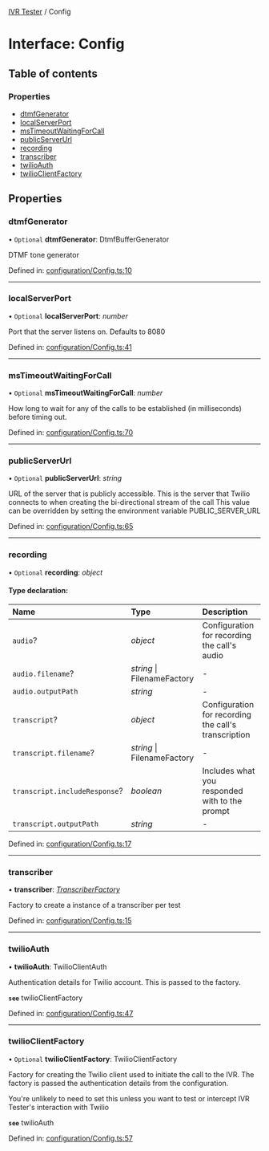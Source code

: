 [IVR Tester](../README.md) / Config

# Interface: Config

## Table of contents

### Properties

- [dtmfGenerator](config.md#dtmfgenerator)
- [localServerPort](config.md#localserverport)
- [msTimeoutWaitingForCall](config.md#mstimeoutwaitingforcall)
- [publicServerUrl](config.md#publicserverurl)
- [recording](config.md#recording)
- [transcriber](config.md#transcriber)
- [twilioAuth](config.md#twilioauth)
- [twilioClientFactory](config.md#twilioclientfactory)

## Properties

### dtmfGenerator

• `Optional` **dtmfGenerator**: DtmfBufferGenerator

DTMF tone generator

Defined in: [configuration/Config.ts:10](https://github.com/SketchingDev/ivr-tester/blob/3f86c34/packages/ivr-tester/src/configuration/Config.ts#L10)

___

### localServerPort

• `Optional` **localServerPort**: *number*

Port that the server listens on. Defaults to 8080

Defined in: [configuration/Config.ts:41](https://github.com/SketchingDev/ivr-tester/blob/3f86c34/packages/ivr-tester/src/configuration/Config.ts#L41)

___

### msTimeoutWaitingForCall

• `Optional` **msTimeoutWaitingForCall**: *number*

How long to wait for any of the calls to be established (in milliseconds) before timing out.

Defined in: [configuration/Config.ts:70](https://github.com/SketchingDev/ivr-tester/blob/3f86c34/packages/ivr-tester/src/configuration/Config.ts#L70)

___

### publicServerUrl

• `Optional` **publicServerUrl**: *string*

URL of the server that is publicly accessible. This is the
server that Twilio connects to when creating the bi-directional
stream of the call
This value can be overridden by setting the environment variable PUBLIC_SERVER_URL

Defined in: [configuration/Config.ts:65](https://github.com/SketchingDev/ivr-tester/blob/3f86c34/packages/ivr-tester/src/configuration/Config.ts#L65)

___

### recording

• `Optional` **recording**: *object*

#### Type declaration:

Name | Type | Description |
:------ | :------ | :------ |
`audio`? | *object* | Configuration for recording the call's audio   |
`audio.filename`? | *string* \| FilenameFactory | - |
`audio.outputPath` | *string* | - |
`transcript`? | *object* | Configuration for recording the call's transcription   |
`transcript.filename`? | *string* \| FilenameFactory | - |
`transcript.includeResponse`? | *boolean* | Includes what you responded with to the prompt   |
`transcript.outputPath` | *string* | - |

Defined in: [configuration/Config.ts:17](https://github.com/SketchingDev/ivr-tester/blob/3f86c34/packages/ivr-tester/src/configuration/Config.ts#L17)

___

### transcriber

• **transcriber**: [*TranscriberFactory*](transcriberfactory.md)

Factory to create a instance of a transcriber per test

Defined in: [configuration/Config.ts:15](https://github.com/SketchingDev/ivr-tester/blob/3f86c34/packages/ivr-tester/src/configuration/Config.ts#L15)

___

### twilioAuth

• **twilioAuth**: TwilioClientAuth

Authentication details for Twilio account. This is passed to the factory.

**`see`** twilioClientFactory

Defined in: [configuration/Config.ts:47](https://github.com/SketchingDev/ivr-tester/blob/3f86c34/packages/ivr-tester/src/configuration/Config.ts#L47)

___

### twilioClientFactory

• `Optional` **twilioClientFactory**: TwilioClientFactory

Factory for creating the Twilio client used to initiate the call to the IVR.
The factory is passed the authentication details from the configuration.

You're unlikely to need to set this unless you want to test or intercept IVR Tester's interaction
with Twilio

**`see`** twilioAuth

Defined in: [configuration/Config.ts:57](https://github.com/SketchingDev/ivr-tester/blob/3f86c34/packages/ivr-tester/src/configuration/Config.ts#L57)
